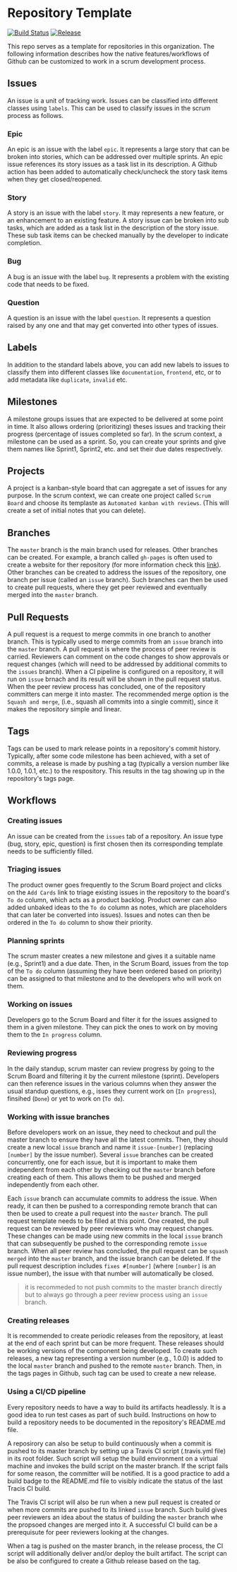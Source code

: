 # Repository Template

[![Build Status](https://travis-ci.org/cs130-w21/template.svg?branch=master)](https://travis-ci.org/cs130-w21/template)
[![Release](https://img.shields.io/github/v/release/cs130-w21/template?label=release)](https://github.com/cs130-w21/template/releases/latest)

This repo serves as a template for repositories in this organization. The following information describes how the native features/workflows of Github can be customized to work in a scrum development process.

## Issues

An issue is a unit of tracking work. Issues can be classified into different classes using `labels`. This can be used to classify issues in the scrum process as follows.

### Epic

An epic is an issue with the label `epic`. It represents a large story that can be broken into stories, which can be addressed over multiple sprints. An epic issue references its story issues as a task list in its description. A Github action has been added to automatically check/uncheck the story task items when they get closed/reopened.

### Story

A story is an issue with the label `story`. It may represents a new feature, or an enhancement to an existing feature. A story issue can be broken into sub tasks, which are added as a task list in the description of the story issue. These sub task items can be checked manually by the developer to indicate completion.

### Bug

A bug is an issue with the label `bug`. It represents a problem with the existing code that needs to be fixed.

### Question

A question is an issue with the label `question`. It represents a question raised by any one and that may get converted into other types of issues.

## Labels

In addition to the standard labels above, you can add new labels to issues to classify them into different classes like `documentation`, `frontend`, etc, or to add metadata like `duplicate`, `invalid` etc.

## Milestones

A milestone groups issues that are expected to be delivered at some point in time. It also allows ordering (prioritizing) theses issues and tracking their progress (percentage of issues completed so far). In the scrum context, a milestone can be used as a sprint. So, you can create your sprints and give them names like Sprint1, Sprint2, etc. and set their due dates respectively.

## Projects

A project is a kanban-style board that can aggregate a set of issues for any purpose. In the scrum context, we can create one project called `Scrum Board` and choose its templaste as `Automated kanban with reviews`. (This will create a set of initial notes that you can delete).

## Branches

The `master` branch is the main branch used for releases. Other branches can be created. For example, a branch called `gh-pages` is often used to create a website for ther repository (for more information check this [link](https://pages.github.com/)). Other branches can be created to address the issues of the repository, one branch per issue (called an `issue` branch). Such branches can then be used to create pull requests, where they get peer reviewed and eventually merged into the `master` branch.

## Pull Requests

A pull request is a request to merge commits in one branch to another branch. This is typically used to merge commits from an `issue` branch into the `master` branch. A pull request is where the process of peer review is carried. Reviewers can comment on the code changes to show approvals or request changes (which will need to be addressed by additional commits to the `issues` branch). When a CI pipeline is configured on a repository, it will run on `issue` brnach and its result will be shown in the pull request status. When the peer review process has concluded, one of the repository committers can merge it into master. The recommended merge option is the `Squash and merge`, (i.e., squash all commits into a single commit), since it makes the repository simple and linear.

## Tags

Tags can be used to mark release points in a repository's commit history. Typically, after some code milestone has been achieved, with a set of commits, a release is made by pushing a tag (typically a version number like 1.0.0, 1.0.1, etc.) to the respository. This results in the tag showing up in the repository's tags page.

## Workflows

### Creating issues

An issue can be created from the `issues` tab of a repository. An issue type (bug, story, epic, question) is first chosen then its corresponding template needs to be sufficiently filled.

### Triaging issues

The product owner goes frequently to the Scrum Board project and clicks on the `Add Cards` link to triage existing issues in the repository to the board's `To do` column, which acts as a product backlog. Product owner can also added unbaked ideas to the `To do` column as notes, which are placeholders that can later be converted into issues). Issues and notes can then be ordered in the `To do` column to show their priority.

### Planning sprints

The scrum master creates a new milestone and gives it a suitable name (e.g., Sprint1) and a due date. Then, in the Scrum Board, issues from the top of the `To do` column (assuming they have been ordered based on priority) can be assigned to that milestone and to the developers who will work on them.

### Working on issues

Developers go to the Scrum Board and filter it for the issues assigned to them in a given milestone. They can pick the ones to work on by moving them to the `In progress` column.

### Reviewing progress

In the daily standup, scrum master can review progress by going to the Scrum Board and filtering it by the current milestone (sprint). Developers can then reference issues in the various columns when they answer the usual standup questions, e.g., isses they current work on (`In progress`), finsihed (`Done`) or yet to work on (`To do`).

### Working with issue branches

Before developers work on an issue, they need to checkout and pull the master branch to ensure they have all the latest commits. Then, they should create a new local `issue` branch and name it `issue-[number]` (replacing `[number]` by the issue number). Several `issue` branches can be created concurrently, one for each issue, but it is important to make them independent from each other by checking out the `master` branch before creating each of them. This allows them to be pushed and merged independently from each other.

Each `issue` branch can accumulate commits to address the issue. When ready, it can then be pushed to a corresponding remote branch that can then be used to create a pull request into the `master` branch. The pull request template needs to be filled at this point. One created, the pull request can be reviewed by peer reviewers who may request changes. These changes can be made using new commits in the local `issue` branch that can subsequently be pushed to the corresponding remote `issue` branch. When all peer review has concluded, the pull request can be `squash merged` into the `master` branch, and the issue branch can be deleted. If the pull request description includes `fixes #[number]` (where `[number]` is an issue number), the  issue with that number will automatically be closed.

> it is recommeded to not push commits to the master branch directly but to always go through a peer review process using an `issue` branch.

### Creating releases

It is recommended to create periodic releases from the repository, at least at the end of each sprint but can be more frequent. These releases should be working versions of the component being developed. To create such releases, a new tag representing a version number (e.g., 1.0.0) is added to the local `master` branch and pushed to the remote `master` branch. Then, in the tags pages in Github, such tag can be used to create a new release.

### Using a CI/CD pipeline

Every repository needs to have a way to build its artifacts headlessly. It is a good idea to run test cases as part of such build. Instructions on how to build a repository needs to be documented in the repository's README.md file.

A reposirory can also be setup to build continuously when a commit is pushed to its master branch by setting up a Travis CI script (.travis.yml file) in its root folder. Such script will setup the build environment on a virtual machine and invokes the build script on the master branch. If the script fails for some reason, the committer will be notified. It is a good practice to add a build badge to the README.md file to visibly indicate the status of the last Tracis CI build. 

The Travis CI script will also be run when a new pull request is created or when more commits are pushed to its linked `issue` branch. Such build gives peer reviewers an idea about the status of building the `master` branch whe the propsoed changes are merged into it. A successful CI build can be a prerequisute for peer reviewers looking at the changes.

When a tag is pushed on the master branch, in the release process, the CI script will additionally deliver and/or deploy the built artifact. The script can be also be configured to create a Github release based on the tag.
